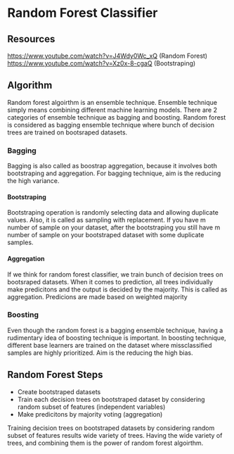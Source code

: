 # Random Forest Classifier
## Resources
https://www.youtube.com/watch?v=J4Wdy0Wc_xQ (Random Forest)
https://www.youtube.com/watch?v=Xz0x-8-cgaQ (Bootstraping)
## Algorithm
Random forest algoirthm is an ensemble technique. Ensemble technique simply means combining different machine learning models. There are 2 categories of ensemble technique
as bagging and boosting. Random forest is considered as bagging ensemble technique where bunch of decision trees are trained on bootsraped datasets.
### Bagging
Bagging is also called as boostrap aggregation, because it involves both bootstraping and aggregation. For bagging technique, aim is the reducing the high variance.
#### Bootstraping
Bootstraping operation is randomly selecting data and allowing duplicate values. Also, it is called as sampling with replacement. If you have m number of sample on your
dataset, after the bootstraping you still have m number of sample on your bootstraped dataset with some duplicate samples.
#### Aggregation
If we think for random forest classifier, we train bunch of decision trees on bootsraped datasets. When it comes to prediction, all trees individually make predicitons
and the output is decided by the majority. This is called as aggregation. Predicions are made based on weighted majority
### Boosting
Even though the random forest is a bagging ensemble technique, having a rudimentary idea of boosting technique is important. In boosting technique, different base 
learners are trained on the dataset where missclassified samples are highly prioritized. Aim is the reducing the high bias.
## Random Forest Steps
* Create bootstraped datasets
* Train each decision trees on bootstraped dataset by considering random subset of features (independent variables)
* Make predicitons by majority voting (aggregation)

Training decision trees on bootstraped datasets by considering random subset of features results wide variety of trees. Having the wide variety of trees, and combining
them is the power of random forest algoirthm.
